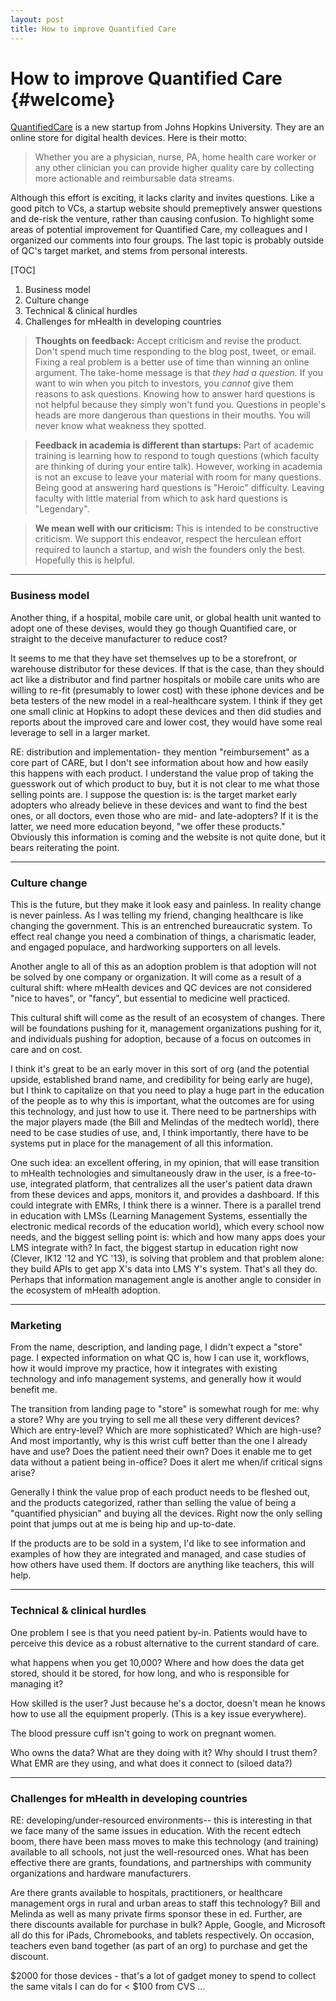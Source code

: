 ```yaml
---
layout: post
title: How to improve Quantified Care
---
```


How to improve Quantified Care		{#welcome}
====================

[QuantifiedCare](http://www.quantifiedcare.com/) is a new startup from Johns Hopkins University. They are an online store for digital health devices. Here is their motto:

> Whether you are a physician, nurse, PA, home health care worker or any other clinician you can provide higher quality care by collecting more actionable and reimbursable data streams.

Although this effort is exciting, it lacks clarity and invites questions. Like a good pitch to VCs, a startup website should premeptively answer questions and de-risk the venture, rather than causing confusion. To highlight some areas of potential improvement for Quantified Care, my colleagues and I organized our comments into four groups. The last topic is probably outside of QC's target market, and stems from personal interests.

[TOC]

1. Business model
2. Culture change
3. Technical & clinical hurdles
4. Challenges for mHealth in developing countries

> **Thoughts on feedback:** Accept criticism and revise the product. Don't spend much time responding to the blog post, tweet, or email. Fixing a real problem is a better use of time than winning an online argument. The take-home message is that *they had a question.* If you want to win when you pitch to investors, you *cannot* give them reasons to ask questions. Knowing how to answer hard questions is not helpful because they simply won't fund you. Questions in people's heads are more dangerous than questions in their mouths. You will never know what weakness they spotted.

> **Feedback in academia is different than startups:** Part of academic training is learning how to respond to tough questions (which faculty are thinking of during your entire talk). However, working in academia is not an excuse to leave your material with room for many questions. Being good at answering hard questions is "Heroic" difficulty. Leaving faculty with little material from which to ask hard questions is "Legendary".

> **We mean well with our criticism:** This is intended to be constructive criticism. We support this endeavor, respect the herculean effort required to launch a startup, and wish the founders only the best. Hopefully this is helpful.

----------
### Business model

Another thing, if a hospital, mobile care unit, or global health unit wanted to adopt one of these devises, would they go though Quantified care, or straight to the deceive manufacturer to reduce cost?

It seems to me that they have set themselves up to be a storefront, or warehouse distributor for these devices. If that is the case, than they should act like a distributor and find partner hospitals or mobile care units who are willing to re-fit (presumably to lower cost) with these iphone devices and be beta testers of the new model in a real-healthcare system. I think if they get one small clinic at Hopkins to adopt these devices and then did studies and reports about the improved care and lower cost, they would have some real leverage to sell in a larger market.

RE: distribution and implementation- they mention "reimbursement" as a core part of CARE, but I don't see information about how and how easily this happens with each product. I understand the value prop of taking the guesswork out of which product to buy, but it is not clear to me what those selling points are. I suppose the question is: is the target market early adopters who already believe in these devices and want to find the best ones, or all doctors, even those who are mid- and late-adopters? If it is the latter, we need more education beyond, "we offer these products." Obviously this information is coming and the website is not quite done, but it bears reiterating the point.

----------
### Culture change

This is the future, but they make it look easy and painless. In reality change is never painless. As I was telling my friend, changing healthcare is like changing the government.  This is an entrenched bureaucratic system.  To effect real change you need a combination of things, a charismatic leader, and engaged populace, and hardworking supporters on all levels.

Another angle to all of this as an adoption problem is that adoption will not be solved by one company or organization. It will come as a result of a cultural shift: where mHealth devices and QC devices are not considered "nice to haves", or "fancy", but essential to medicine well practiced.

This cultural shift will come as the result of an ecosystem of changes. There will be foundations pushing for it, management organizations pushing for it, and individuals pushing for adoption, because of a focus on outcomes in care and on cost.

I think it's great to be an early mover in this sort of org (and the potential upside, established brand name, and credibility for being early are huge), but I think to capitalize on that you need to play a huge part in the education of the people as to why this is important, what the outcomes are for using this technology, and just how to use it. There need to be partnerships with the major players made (the Bill and Melindas of the medtech world), there need to be case studies of use, and, I think importantly, there have to be systems put in place for the management of all this information.

One such idea: an excellent offering, in my opinion, that will ease transition to mHealth technologies and simultaneously draw in the user, is a free-to-use, integrated platform, that centralizes all the user's patient data drawn from these devices and apps, monitors it, and provides a dashboard. If this could integrate with EMRs, I think there is a winner. There is a parallel trend in education with LMSs (Learning Management Systems, essentially the electronic medical records of the education world), which every school now needs, and the biggest selling point is: which and how many apps does your LMS integrate with? In fact, the biggest startup in education right now (Clever, IK12 '12 and YC '13), is solving that problem and that problem alone: they build APIs to get app X's data into LMS Y's system. That's all they do. Perhaps that information management angle is another angle to consider in the ecosystem of mHealth adoption.

----------
### Marketing

From the name, description, and landing page, I didn't expect a "store" page. I expected information on what QC is, how I can use it, workflows, how it would improve my practice, how it integrates with existing technology and info management systems, and generally how it would benefit me.

The transition from landing page to "store" is somewhat rough for me: why a store? Why are you trying to sell me all these very different devices? Which are entry-level? Which are more sophisticated? Which are high-use? And most importantly, why is this wrist cuff better than the one I already have and use? Does the patient need their own? Does it enable me to get data without a patient being in-office? Does it alert me when/if critical signs arise?

Generally I think the value prop of each product needs to be fleshed out, and the products categorized, rather than selling the value of being a "quantified physician" and buying all the devices. Right now the only selling point that jumps out at me is being hip and up-to-date.

If the products are to be sold in a system, I'd like to see information and examples of how they are integrated and managed, and case studies of how others have used them. If doctors are anything like teachers, this will help.

----------
### Technical & clinical hurdles

One problem I see is that you need patient by-in. Patients would have to perceive this device as a robust alternative to the current standard of care.

what happens when you get 10,000? Where and how does the data get stored, should it be stored, for how long, and who is responsible for managing it?

How skilled is the user? Just because he's a doctor, doesn't mean he knows how to use all the equipment properly. (This is a key issue everywhere).

The blood pressure cuff isn't going to work on pregnant women.

Who owns the data? What are they doing with it? Why should I trust them? What EMR are they using, and what does it connect to (siloed data?)

----------
### Challenges for mHealth in developing countries

RE: developing/under-resourced environments-- this is interesting in that we face many of the same issues in education. With the recent edtech boom, there have been mass moves to make this technology (and training) available to all schools, not just the well-resourced ones. What has been effective there are grants, foundations, and partnerships with community organizations and hardware manufacturers.

Are there grants available to hospitals, practitioners, or healthcare management orgs in rural and urban areas to staff this technology? Bill and Melinda as well as many private firms sponsor these in ed. Further, are there discounts available for purchase in bulk? Apple, Google, and Microsoft all do this for iPads, Chromebooks, and tablets respectively. On occasion, teachers even band together (as part of an org) to purchase and get the discount.

$2000 for those devices - that's a lot of gadget money to spend to collect the same vitals I can do for < $100 from CVS ...
